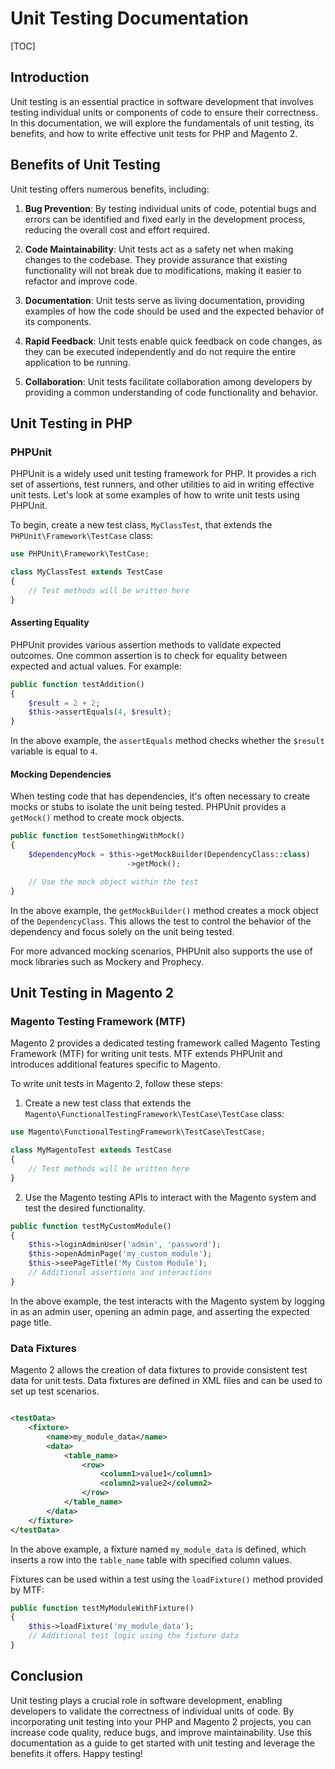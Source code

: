 # Unit Testing Documentation

[TOC]

## Introduction

Unit testing is an essential practice in software development that involves testing individual units or components of
code to ensure their correctness. In this documentation, we will explore the fundamentals of unit testing, its benefits,
and how to write effective unit tests for PHP and Magento 2.

## Benefits of Unit Testing

Unit testing offers numerous benefits, including:

1. **Bug Prevention**: By testing individual units of code, potential bugs and errors can be identified and fixed early
   in the development process, reducing the overall cost and effort required.

2. **Code Maintainability**: Unit tests act as a safety net when making changes to the codebase. They provide assurance
   that existing functionality will not break due to modifications, making it easier to refactor and improve code.

3. **Documentation**: Unit tests serve as living documentation, providing examples of how the code should be used and
   the expected behavior of its components.

4. **Rapid Feedback**: Unit tests enable quick feedback on code changes, as they can be executed independently and do
   not require the entire application to be running.

5. **Collaboration**: Unit tests facilitate collaboration among developers by providing a common understanding of code
   functionality and behavior.

## Unit Testing in PHP

### PHPUnit

PHPUnit is a widely used unit testing framework for PHP. It provides a rich set of assertions, test runners, and other
utilities to aid in writing effective unit tests. Let's look at some examples of how to write unit tests using PHPUnit.

To begin, create a new test class, `MyClassTest`, that extends the `PHPUnit\Framework\TestCase` class:

```php
use PHPUnit\Framework\TestCase;

class MyClassTest extends TestCase
{
    // Test methods will be written here
}
```

#### Asserting Equality

PHPUnit provides various assertion methods to validate expected outcomes. One common assertion is to check for equality
between expected and actual values. For example:

```php
public function testAddition()
{
    $result = 2 + 2;
    $this->assertEquals(4, $result);
}
```

In the above example, the `assertEquals` method checks whether the `$result` variable is equal to `4`.

#### Mocking Dependencies

When testing code that has dependencies, it's often necessary to create mocks or stubs to isolate the unit being tested.
PHPUnit provides a `getMock()` method to create mock objects.

```php
public function testSomethingWithMock()
{
    $dependencyMock = $this->getMockBuilder(DependencyClass::class)
                          ->getMock();

    // Use the mock object within the test
}
```

In the above example, the `getMockBuilder()` method creates a mock object of the `DependencyClass`. This allows the test
to control the behavior of the dependency and focus solely on the unit being tested.

For more advanced mocking scenarios, PHPUnit also supports the use of mock libraries such as Mockery and Prophecy.

## Unit Testing in Magento 2

### Magento Testing Framework (MTF)

Magento 2 provides a dedicated testing framework called Magento Testing Framework (MTF) for writing unit tests. MTF
extends PHPUnit and introduces additional features specific to Magento.

To write unit tests in Magento 2, follow these steps:

1. Create a new test class that extends the `Magento\FunctionalTestingFramework\TestCase\TestCase` class:

```php
use Magento\FunctionalTestingFramework\TestCase\TestCase;

class MyMagentoTest extends TestCase
{
    // Test methods will be written here
}
```

2. Use the Magento testing APIs to interact with the Magento system and test the desired functionality.

```php
public function testMyCustomModule()
{
    $this->loginAdminUser('admin', 'password');
    $this->openAdminPage('my_custom_module');
    $this->seePageTitle('My Custom Module');
    // Additional assertions and interactions
}
```

In the above example, the test interacts with the Magento system by logging in as an admin user, opening an admin page,
and asserting the expected page title.

### Data Fixtures

Magento 2 allows the creation of data fixtures to provide consistent test data for unit tests. Data fixtures are defined
in XML files and can be used to set up test scenarios.

```xml

<testData>
    <fixture>
        <name>my_module_data</name>
        <data>
            <table_name>
                <row>
                    <column1>value1</column1>
                    <column2>value2</column2>
                </row>
            </table_name>
        </data>
    </fixture>
</testData>
```

In the above example, a fixture named `my_module_data` is defined, which inserts a row into the `table_name` table with
specified column values.

Fixtures can be used within a test using the `loadFixture()` method provided by MTF:

```php
public function testMyModuleWithFixture()
{
    $this->loadFixture('my_module_data');
    // Additional test logic using the fixture data
}
```

## Conclusion

Unit testing plays a crucial role in software development, enabling developers to validate the correctness of individual
units of code. By incorporating unit testing into your PHP and Magento 2 projects, you can increase code quality, reduce
bugs, and improve maintainability. Use this documentation as a guide to get started with unit testing and leverage the
benefits it offers. Happy testing!
